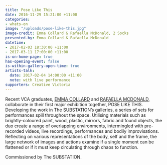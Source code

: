 ```yaml
---
title: Pose Like This
date: 2016-11-29 15:21:00 +11:00
categories:
- whats-on
image: "/uploads/pose-like-this.jpg"
image-credit: Emma Collard & Rafaella McDonald, 2 Socks
presented-by: Emma Collard & Rafaella McDonald
datetime:
- 2017-02-03 18:30:00 +11:00
- 2017-03-11 17:00:00 +11:00
is-on-home-page: true
has-opening-event: false
is-within-gallery-open-time: true
artists-talk:
  date: 2017-02-04 14:00:00 +11:00
  note: with live performance
supporters: Creative Victoria
---
```


Recent VCA graduates, [EMMA COLLARD](http://cargocollective.com/emmacollard/) and [RAFAELLA MCDONALD](http://rafaellamcdonald.com.au), collaborate in their first major exhibition together, POSE LIKE THIS. Developing the work in The SUBSTATION’s galleries, a series of sets for performances spill throughout the space. Utilising materials such as brightly-coloured paint, wood, plastic, mirrors, fabric and found objects, the duo create a range of overlapping environments, intermingled with pre-recorded videos, live recordings, performances and bodily improvisations. Reflecting on various representations of the body, self and the frame, the large network of images and actions examine if a single moment can be flattened or if it must keep circulating through chaos to function.

Commissioned by The SUBSTATION.
